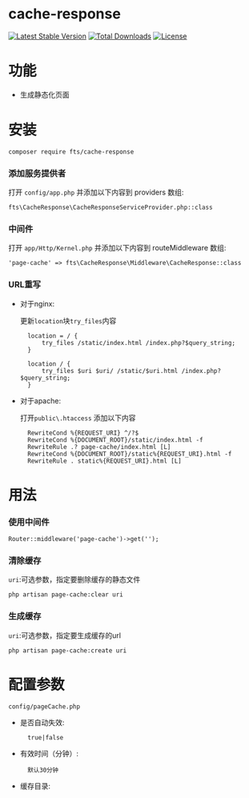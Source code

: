 # cache-response
[![Latest Stable Version](https://poser.pugx.org/fts/cache-response/v/stable)](https://packagist.org/packages/fts/cache-response)
[![Total Downloads](https://poser.pugx.org/fts/cache-response/downloads)](https://packagist.org/packages/fts/cache-response)
[![License](https://poser.pugx.org/fts/cache-response/license)](https://packagist.org/packages/fts/cache-response)

# 功能
* 生成静态化页面
# 安装
    composer require fts/cache-response
### 添加服务提供者
打开 `config/app.php` 并添加以下内容到 providers 数组:
    
    fts\CacheResponse\CacheResponseServiceProvider.php::class
### 中间件
打开 `app/Http/Kernel.php` 并添加以下内容到 routeMiddleware 数组:

    'page-cache' => fts\CacheResponse\Middleware\CacheResponse::class
### URL重写
* 对于nginx:
    
    更新`location`块`try_files`内容
    
        location = / {
            try_files /static/index.html /index.php?$query_string;
        }
        
        location / {
            try_files $uri $uri/ /static/$uri.html /index.php?$query_string;
        }
    
* 对于apache:

    打开`public\.htaccess` 添加以下内容
    
        RewriteCond %{REQUEST_URI} ^/?$
        RewriteCond %{DOCUMENT_ROOT}/static/index.html -f
        RewriteRule .? page-cache/index.html [L]
        RewriteCond %{DOCUMENT_ROOT}/static%{REQUEST_URI}.html -f
        RewriteRule . static%{REQUEST_URI}.html [L]
# 用法
### 使用中间件
    Router::middleware('page-cache')->get('');
### 清除缓存
`uri`:可选参数，指定要删除缓存的静态文件

    php artisan page-cache:clear uri
### 生成缓存
`uri`:可选参数，指定要生成缓存的url

    php artisan page-cache:create uri
# 配置参数
    config/pageCache.php
    
* 是否自动失效:
    
        true|false
    
* 有效时间（分钟）:
    
        默认30分钟
    
* 缓存目录: